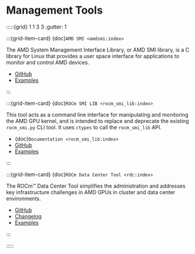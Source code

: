 # Management Tools

:::::{grid} 1 1 3 3
:gutter: 1

:::{grid-item-card} {doc}`AMD SMI <amdsmi:index>`

The AMD System Management Interface Library, or AMD SMI library, is a C library for Linux that provides a user space interface for applications to monitor and control AMD devices.

* [GitHub](https://github.com/RadeonOpenCompute/amdsmi)
* [Examples](https://github.com/amd/go_amd_smi#example)

:::

:::{grid-item-card} {doc}`ROCm SMI LIB <rocm_smi_lib:index>`

This tool acts as a command line interface for manipulating and monitoring the AMD GPU kernel, and is intended to replace and deprecate the existing `rocm_smi.py` CLI tool. It uses `ctypes` to call the `rocm_smi_lib` API.

* {doc}`Documentation <rocm_smi_lib:index>`
* [GitHub](https://github.com/RadeonOpenCompute/rocm_smi_lib)
* [Examples](https://github.com/RadeonOpenCompute/rocm_smi_lib/tree/master/python_smi_tools)

:::

:::{grid-item-card} {doc}`ROCm Data Center Tool <rdc:index>`

The ROCm™ Data Center Tool simplifies the administration and addresses key infrastructure challenges in AMD GPUs in cluster and data center environments.

* [GitHub](https://github.com/RadeonOpenCompute/rdc)
* [Changelog](https://github.com/RadeonOpenCompute/rdc/blob/master/CHANGELOG.md)
* [Examples](https://github.com/RadeonOpenCompute/rdc/tree/master/example)

:::

:::::
